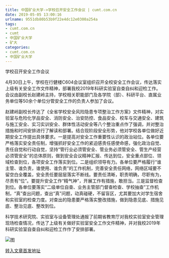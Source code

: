 ```yaml
---
title: 中国矿业大学->学校召开安全工作会议 | cumt.com.cn
date: 2019-05-05 13:00:16
urlname: 9551db80b53b9f22e4dc12e0300a254a
tags: 
- cumt.com.cn
- cumt
- 中国矿业大学
- 矿大
categories:
- cumt.com.cn
- 中国矿业大学
---
```


学校召开安全工作会议

4月30日上午，学校在行健楼C604会议室组织召开全校安全工作会议，传达落实上级有关安全工作文件精神，部署我校2019年科研实验室自查自纠和迎检工作。会议由副校长赵建岭主持，学校相关职能部门及各学院（部）、科研平台、直属业务单位等50余个单位分管安全工作的负责人参加了会议。

赵建岭副校长传达了《全省学校安全风险隐患专项整治工作方案》文件精神，对实验室与危险化学品安全、消防安全、治安防控、食品安全、校车与交通安全、建筑与施工安全、实习实训安全、群体性活动安全等八个整治重点作了强调，并对整治措施和时间安排进行了解读和部署。结合现阶段安全形势，他对学校各单位做好近期安全工作提出具体要求。一是提高对安全工作重要性认识的政治站位。各单位要严格落实安全责任制，增强抓好安全工作的紧迫感责任感使命感，强化政治自觉、责任自觉和行动自觉，坚持“管行业必须管安全、管业务必须管安全、管生产经营必须管安全”的总体原则，做到安全会议精神汇报、传达到位，安全重点部位、领域检查到位，各项安全工作落实到位。二是组织领导有力。各单位要严格履行“谁主管、谁负责，谁使用、谁负责”的工作机制，完善安全责任网络，网络区域要不留空白全覆盖，安全责任要层层落实不断线。要责任清晰，职责明确，尽职有为，尽责有“位”。要提升安全工作“精气神”，开展工作有措施，敢担当。三是监督检查到位。各单位要落实“二级单位自查、业务主管部门督查检查、学校抽查”工作机制，“真”查出问题，查出“真”问题，动真碰硬，不留盲区，尤其要加大对学生宿舍和实验室的检查力度。对查出的隐患要严格落实整改措施，做到隐患见底、措施见底、整治见底、整改到位。

科学技术研究院、实验室与设备管理处通报了前期省教育厅对我校实验室安全管理现场检查情况，传达了上级有关做好实验室安全工作文件精神，并对我校2019年科研实验室自查自纠和迎检工作作了安排部署。

![图](http://xwzx.cumt.edu.cn/_upload/article/images/e1/57/aa4e4fd34106a3d31e7155e214ef/d2ce0152-a625-4d78-be3b-8666f8e151eb.png)

[转入文章首发地址](http://xwzx.cumt.edu.cn/fc/06/c513a523270/page.htm)